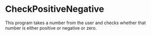 # CheckPositiveNegative
This program takes a number from the user and checks whether that number is either positive or negative or zero. 
